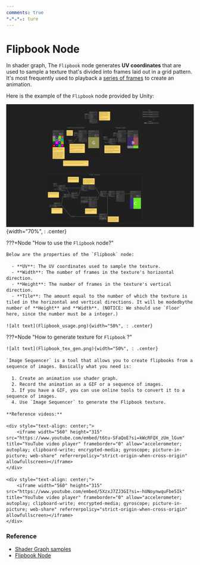```yaml
---
comments: true
ᴴₒᴴₒᴴₒ: ture
---
```


# **Flipbook Node**

In shader graph, The `Flipbook` node generates **UV coordinates** that are used to sample a texture that's divided into frames laid out in a grid pattern. It's most frequently used to playback a <u>series of frames</u> to create an animation.

Here is the example of the `Flipbook` node provided by Unity:

![alt text](Flipbook.png){width="70%", : .center}

???+Node "How to use the `Flipbook` node?"

    Below are the properties of the `Flipbook` node:

      - **UV**: The UV coordinates used to sample the texture.
      - **Width**: The number of frames in the texture's horizontal direction.
      - **Height**: The number of frames in the texture's vertical direction.
      - **Tile**: The amount equal to the number of which the texture is tiled in the horizontal and vertical directions. It will be modedbythe number of **Height** and **Width**. (NOTICE: We should use `Floor` here, since the number must be a integer.)
  
    ![alt text](Flipbook_usage.png){width="50%", : .center}

???+Node "How to generate texture for `Flipbook` ?"

    ![alt text](Flipbook_tex_gen.png){width="50%", : .center}

    `Image Sequencer` is a tool that allows you to create flipbooks from a sequence of images. Basically what you need is:

      1. Create an animation use shader graph.
      2. Record the animation as a GIF or a sequence of images.
      3. If you have a GIF, you can use online tools to convert it to a sequence of images.
      4. Use `Image Sequencer` to generate the Flipbook texture.

    **Reference videos:**

    <div style="text-align: center;">
        <iframe width="560" height="315" src="https://www.youtube.com/embed/t6tu-SFaQoE?si=kWcRFQX_zUm_lGvm" title="YouTube video player" frameborder="0" allow="accelerometer; autoplay; clipboard-write; encrypted-media; gyroscope; picture-in-picture; web-share" referrerpolicy="strict-origin-when-cross-origin" allowfullscreen></iframe>
    </div>

    <div style="text-align: center;">
        <iframe width="560" height="315" src="https://www.youtube.com/embed/5XzxJ7ZJ3GI?si=-hUNoynwquFbe5Ik" title="YouTube video player" frameborder="0" allow="accelerometer; autoplay; clipboard-write; encrypted-media; gyroscope; picture-in-picture; web-share" referrerpolicy="strict-origin-when-cross-origin" allowfullscreen></iframe>    
    </div>

### **Reference**

- [Shader Graph samples](https://docs.unity3d.com/Packages/com.unity.shadergraph@16.0/manual/ShaderGraph-Samples.html)
- [Flipbook Node](https://docs.unity3d.com/Packages/com.unity.shadergraph@17.0/manual/Flipbook-Node.html)
